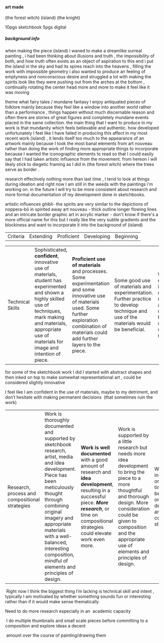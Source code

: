 
#### art made
(the forest witch)
(island)
(the knight)


10pgs sketchbook 
5pgs digital

##### background info 
when making the piece (island) i waned to make a dreamlike surreal painting , i had been thinking about illusions and truth , the impossibility of both, and how truth often exists as an object of aspiration 
to this end i put the island in the sky and had its spires reach into the heavens , filling the work with impossible geometry 
i also wanted to produce an feeling of emptyness and nonconscious desire and struggled a lot with making the spirits look like they were pushing out from the arches at the bottom , continually rotating the center head more and more to make it feel like it was moving  

theme 
	what
		 fairy tales / mundane fantasy 
		 I enjoy antiquated pieces of folklore mainly because they feel like a window into another world rather than a performance , things happen without much discernable reason and often there are stories of great figures and completely mundane events placed in the same collection. 
		 the main thing that I want to produce in my work is that mundanity which feels believable and authentic.
	how developed 
		 unfortunately I feel like I have failed in producing this affect in my most recent work (island) , it lends itself too much to the appearance of an artwork mainly because I took the most banal elements from art nouveau rather than doing the work of finding more appropriate things to incorporate because I wanted the iconographic elements to read so that I could easily say that I had taken artistic influence from the movement. from hereon I will likely stick to diegetic framing as I did in (the forest witch) where the trees serve as border .

research 
	 effectively nothing more than last time , I tend to look at things during ideation and right now I am still in the weeds with the paintings i'm working on. in the future I will try to be more consistent about research and more formal documentation of my development done in sketchbooks. 

artistic influences 
	ghibli- the spirits are very similar to the depictions of noppera-bō in spirited away
	art nouveau - thick outline longer flowing lines and an intricate border 
	graphic art in acrylic marker - don't know if there's a more official name for this but I really like the very subtle gradients and the blockiness and want to incorporate it into the background of (island) 
	 









|   |   |   |   |   |
|---|---|---|---|---|
|Criteria|Extending|Proficient|Developing|Beginning|

|                  |                                                                                                                                                                                                                             |                                                                                                                                                                                                         |                                                                                                                                     |                                                                                                             |
| ---------------- | --------------------------------------------------------------------------------------------------------------------------------------------------------------------------------------------------------------------------- | ------------------------------------------------------------------------------------------------------------------------------------------------------------------------------------------------------- | ----------------------------------------------------------------------------------------------------------------------------------- | ----------------------------------------------------------------------------------------------------------- |
| Technical Skills | Sophisticated, **confident**, innovative use of materials, student has experimented and shown a highly skilled use of techniques, mark making and materials, appropriate use of materials for image and intention of piece. | **Proficient use of materials** and processes. Some experimentation and some innovative use of materials used. Some further exploration combination of materials could add further layers to the piece. | Some good use of materials and experimentation. Further practice to develop technique and use of the materials would be beneficial. | Work is either incomplete or needs more attention to details and technical development of use of materials. |

for some of the sketchbook work I did I started with abstract shapes and then inked on top to make somewhat representational art , could be considered slightly innovative  

I feel like I am confident in the use of materials, maybe to my detriment, and don’t hesitate with making permanent decisions  (that sometimes ruin the work)

|                                                |                                                                                                                                                                                                                                                                                                       |                                                                                                                                                                                                              |                                                                                                                                                                                                                                                    |                                                                                                           |
| ---------------------------------------------- | ----------------------------------------------------------------------------------------------------------------------------------------------------------------------------------------------------------------------------------------------------------------------------------------------------- | ------------------------------------------------------------------------------------------------------------------------------------------------------------------------------------------------------------ | -------------------------------------------------------------------------------------------------------------------------------------------------------------------------------------------------------------------------------------------------- | --------------------------------------------------------------------------------------------------------- |
| Research, process and compositional strategies | Work is thoroughly documented and supported by sketchbook research, artist, media and idea development. Piece has been meticulously thought through combining original imagery and appropriate materials with a well-balanced, interesting composition, mindful of elements and principles of design. | **Work is well documented** with a good amount of research and **idea development**, resulting in a successful piece. ***More research***, or time on compositional strategies could elevate work even more. | Work is supported by a little research but needs more idea development to bring the piece to a more thoughtful and thorough design. More consideration could be given to composition and the appropriate use of elements and principles of design. | Work is incomplete, or insufficient time has been spent on idea development and compositional strategies. |

 Right now I think the biggest thing I’m lacking is technical skill and intent , typically I am motivated by whether something sounds fun or interesting rather than if it would make sense thematically 

Need to do more research especially in an  academic capacity  

 I do multiple thumbnails and small scale pieces before committing to a composition and explore ideas a decent 

 amount over the course of painting/drawing them



















